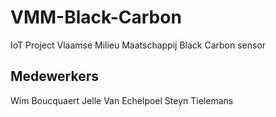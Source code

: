 # VMM-Black-Carbon

IoT Project Vlaamse Milieu Maatschappij Black Carbon sensor

## Medewerkers

Wim Boucquaert
Jelle Van Echelpoel
Steyn Tielemans
